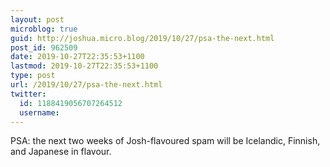 ```yaml
---
layout: post
microblog: true
guid: http://joshua.micro.blog/2019/10/27/psa-the-next.html
post_id: 962509
date: 2019-10-27T22:35:53+1100
lastmod: 2019-10-27T22:35:53+1100
type: post
url: /2019/10/27/psa-the-next.html
twitter:
  id: 1188419056707264512
  username: 
---
```

PSA: the next two weeks of Josh-flavoured spam will be Icelandic, Finnish, and Japanese in flavour.
